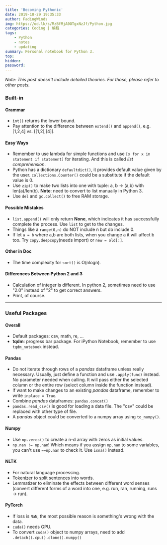 ```yaml
---
title: 'Becoming Pythonic'
date: 2019-10-29 19:35:33
author: FadingWinds
img: https://od.lk/s/MzBfMjA0OTgxNzJf/Python.jpg
categories: Coding | 编程
tags: 
	- Python
	- notes
	- updating
summary: Personal notebook for Python 3. 
top:
hidden:
password:
---
```

*Note: This post doesn't include detailed theories. For those, please refer to other posts.*

### Built-in

#### Grammar

- `int()` returns the lower bound.
- Pay attention to the difference between `extend()` and `append()`, e.g. [1,2,4] vs. [[1,2],[4]].

#### Easy Ways

- Remember to use lambda for simple functions and use `[x for x in statement if statement]` for iterating. And this is called *list comprehension*.
- Python has a dictionary `defaultdict()`, it provides default value given by the user. `collections.Counter()` could be a substitute if the default value is $0$. 
- Use `zip()` to make two lists into one with tuple: a, b -> (a,b) with len(a)/len(b). **Note**: need to convert to list manually in Python 3.
- Use `del` and `gc.collect()` to free RAM storage.

#### Possible Mistakes

- `list.append()` will only return **None**, which indicates it has successfully complete the process. Use `list` to get to the changes.
- Things like a `range(0,n)` do NOT include n but do include 0.
- If let `a = b` where a,b are both lists, when you change a it will affect b too. Try `copy.deepcopy`(needs import) or `new = old[:]`.

#### Other in Doc

- The time complexity for `sort()` is O(nlogn).

#### Differences Between Python 2 and 3

- Calculation of integer is different. In python 2, sometimes need to use "2.0" instead of "2" to get correct answers.
- Print, of course.

****

### Useful Packages

#### Overall

- Default packages: csv, math, re, ...
- **tqdm**: progress bar package. For iPython Notebook, remember to use `tqdm_notebook` instead.

#### Pandas

- Do not iterate through rows of a *pandas* dataframe unless really necessary. Usually, just define a function and use `.apply(func)` instead. No parameter needed when calling. It will pass either the selected column or the entire row (select column inside the function instead).
- If want to make changes to an existing *pandas* dataframe, remember to write `inplace = True`.
- Combine *pandas* dataframes: `pandas.concat()`
- `pandas.read_csv()` is good for loading a data file. The "csv" could be replaced with other type of file.
- A *pandas* object could be converted to a numpy array using `to_numpy()`. 

#### Numpy

- Use `np.zeros()` to create a n-d array with zeros as initial values.
- `np.nan != np.nan`! Which means if you assign `np.nan` to some variables, you can't use `==np.nan` to check it. Use `isna()` instead.

#### NLTK

- For natural language processing.
- Tokenizer to split sentences into words.
- Lemmatizer to eliminate the effects between different word senses (convert different forms of a word into one, e.g. run, ran, running, runs → run).

#### PyTorch

- If loss is `NaN`, the most possible reason is something's wrong with the data.
- `cuda()` needs GPU.
- To convert `cuda()` object to numpy arrays, need to add `.detach().cpu().clone().numpy()`


